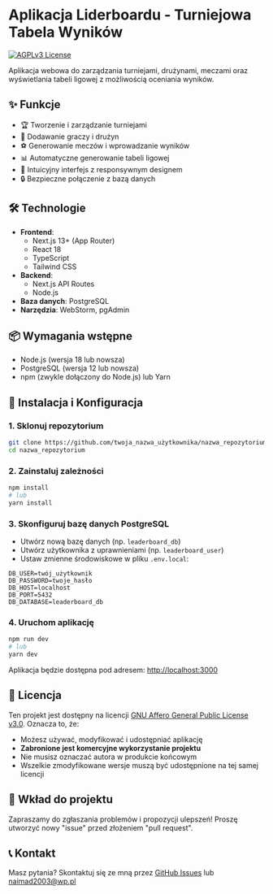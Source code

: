 # Aplikacja Liderboardu - Turniejowa Tabela Wyników

[![AGPLv3 License](https://img.shields.io/badge/License-AGPL%20v3-blue.svg)](https://www.gnu.org/licenses/agpl-3.0)


Aplikacja webowa do zarządzania turniejami, drużynami, meczami oraz wyświetlania tabeli ligowej z możliwością oceniania wyników.

## ✨ Funkcje

- 🏆 Tworzenie i zarządzanie turniejami
- 👥 Dodawanie graczy i drużyn
- ⚽ Generowanie meczów i wprowadzanie wyników
- 📊 Automatyczne generowanie tabeli ligowej
- 🎨 Intuicyjny interfejs z responsywnym designem
- 🔒 Bezpieczne połączenie z bazą danych

## 🛠 Technologie

- **Frontend**:
    - Next.js 13+ (App Router)
    - React 18
    - TypeScript
    - Tailwind CSS
- **Backend**:
    - Next.js API Routes
    - Node.js
- **Baza danych**: PostgreSQL
- **Narzędzia**: WebStorm, pgAdmin

## 📦 Wymagania wstępne

- Node.js (wersja 18 lub nowsza)
- PostgreSQL (wersja 12 lub nowsza)
- npm (zwykle dołączony do Node.js) lub Yarn

## 🚀 Instalacja i Konfiguracja

### 1. Sklonuj repozytorium

```bash
git clone https://github.com/twoja_nazwa_użytkownika/nazwa_repozytorium.git
cd nazwa_repozytorium
```

### 2. Zainstaluj zależności

```bash
npm install
# lub
yarn install
```

### 3. Skonfiguruj bazę danych PostgreSQL

- Utwórz nową bazę danych (np. `leaderboard_db`)
- Utwórz użytkownika z uprawnieniami (np. `leaderboard_user`)
- Ustaw zmienne środowiskowe w pliku `.env.local`:

```env
DB_USER=twój_użytkownik
DB_PASSWORD=twoje_hasło
DB_HOST=localhost
DB_PORT=5432
DB_DATABASE=leaderboard_db
```

### 4. Uruchom aplikację

```bash
npm run dev
# lub
yarn dev
```

Aplikacja będzie dostępna pod adresem: [http://localhost:3000](http://localhost:3000)


## 📄 Licencja

Ten projekt jest dostępny na licencji [GNU Affero General Public License v3.0](LICENSE). Oznacza to, że:
- Możesz używać, modyfikować i udostępniać aplikację
- **Zabronione jest komercyjne wykorzystanie projektu**
- Nie musisz oznaczać autora w produkcie końcowym
- Wszelkie zmodyfikowane wersje muszą być udostępnione na tej samej licencji

## 🤝 Wkład do projektu

Zapraszamy do zgłaszania problemów i propozycji ulepszeń! Proszę utworzyć nowy "issue" przed złożeniem "pull request".

## 📞 Kontakt

Masz pytania? Skontaktuj się ze mną przez [GitHub Issues](https://github.com/ItlumNaimad/Leaderboard_React/issues) lub [naimad2003@wp.pl](mailto:naimad2003@wp.pl)